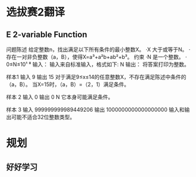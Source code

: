 # 选拔赛2翻译
## E 2-variable Function
问题陈述
给定整数n，找出满足以下所有条件的最小整数X。
·X 大于或等于N。
·存在一对非负整数（a，B），使得X=a³+a²b+ab²+b³。
约束
·N 是一个整数。
· 0≤N≤10¹ ⁸
输入：
输入来自标准输入，格式如下:
N
输出：
将答案打印为整数。

样本1
输入 9 
输出 15
对于满足9≤x≤14的任意整数X，不存在满足陈述中条件的（a，B）。
当X=15时，（a，B）=（2，1）满足条件。

样本 2
输入 0
输出 0
N 它本身可能满足条件。

样本 3
输入 999999999989449206
输出 1000000000000000000
输入和输出可能不适合32位整数类型。
# 规划
## 好好学习
